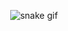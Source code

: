 <div style="text-align: center;">
  
   ![snake gif](https://github.com/jankobozsogi/TechnologyHell/blob/output/github-snake-dark.svg)
  
</div>
